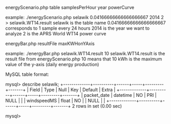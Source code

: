 energyScenario.php table samplesPerHour year powerCurve

example: 
./energyScenario.php selawik 0.04166666666666666667 2014 2 > selawik.WT14.result
selawik is the table name
0.04166666666666666667 corresponds to 1 sample every 24 hours
2014 is the year we want to analyze
2 is the APRS World WT14 power curve


energyBar.php resultFile maxKWHonYAxis

example:
./energyBar.php selawik.WT14.result 10
selawik.WT14.result is the result file from energyScenario.php
10 means that 10 kWh is the maximum value of the y-axis (daily energy production)



MySQL table format:

mysql> describe selawik;
+-------------+----------+------+-----+---------+-------+
| Field       | Type     | Null | Key | Default | Extra |
+-------------+----------+------+-----+---------+-------+
| packet_date | datetime | NO   | PRI | NULL    |       |
| windspeedMS | float    | NO   |     | NULL    |       |
+-------------+----------+------+-----+---------+-------+
2 rows in set (0.00 sec)

mysql>
